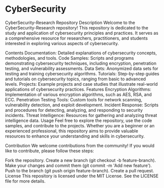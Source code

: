 # CyberSecurity
CyberSecurity-Research
Repository Description
Welcome to the CyberSecurity-Research repository! This repository is dedicated to the study and application of cybersecurity principles and practices. It serves as a comprehensive resource for researchers, practitioners, and students interested in exploring various aspects of cybersecurity.

Contents
Documentation: Detailed explanations of cybersecurity concepts, methodologies, and tools.
Code Samples: Scripts and programs demonstrating cybersecurity techniques, including encryption, penetration testing, and vulnerability assessments.
Data Sets: Anonymized data sets for testing and training cybersecurity algorithms.
Tutorials: Step-by-step guides and tutorials on cybersecurity topics, ranging from basic to advanced levels.
Projects: Example projects and case studies that illustrate real-world applications of cybersecurity practices.
Features
Encryption Algorithms: Implementation of various encryption algorithms, such as AES, RSA, and ECC.
Penetration Testing Tools: Custom tools for network scanning, vulnerability detection, and exploit development.
Incident Response: Scripts and procedures for detecting, analyzing, and responding to security incidents.
Threat Intelligence: Resources for gathering and analyzing threat intelligence data.
Usage
Feel free to explore the repository, use the code samples, and contribute to the projects. Whether you are a beginner or an experienced professional, this repository aims to provide valuable resources to enhance your understanding and skills in cybersecurity.

Contribution
We welcome contributions from the community! If you would like to contribute, please follow these steps:

Fork the repository.
Create a new branch (git checkout -b feature-branch).
Make your changes and commit them (git commit -m 'Add new feature').
Push to the branch (git push origin feature-branch).
Create a pull request.
License
This repository is licensed under the MIT License. See the LICENSE file for more details.
